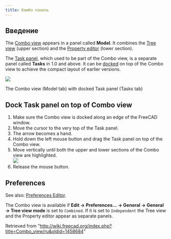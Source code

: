 ```yaml
---
title: Комбо панель
---
```

## Введение

The [Combo view](/Combo_view "Combo view") appears in a panel called **Model**. It combines the [Tree view](/Tree_view "Tree view") (upper section) and the [Property editor](/Property_editor "Property editor") (lower section).

The [Task panel](/Task_panel "Task panel"), which used to be part of the Combo view, is a separate panel called **Tasks** in 1.0 and above. It can be [docked](#Dock_Task_panel_on_top_of_Combo_view) on top of the Combo view to achieve the compact layout of earlier versions.

![](/images/Combo_View_Example.png)

The Combo view (Model tab) with docked Task panel (Tasks tab)

## Dock Task panel on top of Combo view

1. Make sure the Combo view is docked along an edge of the FreeCAD window.
2. Move the cursor to the very top of the Task panel.
3. The arrow becomes a hand.
4. Hold down the left mouse button and drag the Task panel on top of the Combo view.
5. Move vertically until both the upper and lower sections of the Combo view are highlighted.  
   ![](/images/Tasks_Dockable.png)
6. Release the mouse button.

## Preferences

See also: [Preferences Editor](/Preferences_Editor "Preferences Editor").

The Combo view is available if **Edit → Preferences... → General → General → Tree view mode** is set to `Combined`. If it is set to `Independent` the Tree view and the Property editor appear as separate panels.

Retrieved from "<http://wiki.freecad.org/index.php?title=Combo_view/ru&oldid=1458684>"